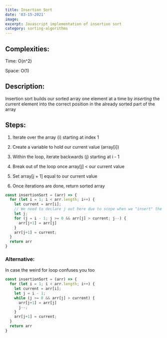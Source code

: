 ```yaml
---
title: Insertion Sort
date: '03-15-2021'
image:
excerpt: Javascript implementation of insertion sort
category: sorting-algorithms
---
```


## Complexities:
Time: O(n^2)

Space: O(1)


## Description:
Insertion sort builds our sorted array one element at a time by *inserting*
the current element into the correct position in the already sorted part of the array

## Steps:
1. Iterate over the array (i) starting at index 1

2. Create a variable to hold our current value (array[i])

3. Within the loop, iterate backwards (j) starting at i - 1

4. Break out of the loop once array[j] < our current value

5. Set array[j + 1] equal to our current value

6. Once iterations are done, return sorted array

```js
const insertionSort = (arr) => {
  for (let i = 1; i < arr.length; i++) {
    let current = arr[i];
    // We need to declare j out here due to scope when we "insert" the value
    let j;
    for (j = i - 1; j >= 0 && arr[j] > current; j--) {
      arr[j+1] = arr[j]
    }
    arr[j+1] = current;
  }
  return arr
}
```

### Alternative:
In case the weird for loop confuses you too

```js
const insertionSort = (arr) => {
  for (let i = 1; i < arr.length; i++) {
    let current = arr[i];
    let j = i - 1;
    while (j >= 0 && arr[j] > current) {
      arr[j+1] = arr[j]
      j--;
    }
    arr[j+1] = current;
  }
  return arr
}
```